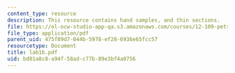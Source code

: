 ```yaml
---
content_type: resource
description: This resource contains hand samples, and thin sections.
file: https://ol-ocw-studio-app-qa.s3.amazonaws.com/courses/12-109-petrology-fall-2005/bd01a8c8a94f58adc77b89e3bf4a0756_lab1b.pdf
file_type: application/pdf
parent_uid: 475f89d7-044b-5978-ef28-6936e65fcc57
resourcetype: Document
title: lab1b.pdf
uid: bd01a8c8-a94f-58ad-c77b-89e3bf4a0756
---
```


